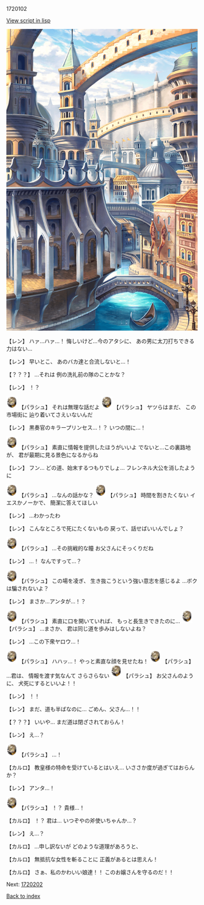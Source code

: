 1720102

[View script in lisp](../scripts/1720102.txt)

![006_town2.png](../images/backgrounds/006_town2.png)

【レン】
ハァ…ハァ…！
悔しいけど…今のアタシに、
あの男に太刀打ちできる力はない…

【レン】
早いとこ、
あのバカ達と合流しないと…！

【？？？】
…それは
例の洗礼前の隊のことかな？

【レン】
！？

<img src="../images/units/200471.png" alt="200471.png" height="34"/>
【パラシュ】
それは無理な話だよ

<img src="../images/units/200471.png" alt="200471.png" height="34"/>
【パラシュ】
ヤツらはまだ、
この市場街に
辿り着いてさえいないんだ

【レン】
黒奏官のキラープリンセス…！？
いつの間に…！

<img src="../images/units/200471.png" alt="200471.png" height="34"/>
【パラシュ】
素直に情報を提供したほうがいいよ
でないと…この裏路地が、
君が最期に見る景色になるからね

【レン】
フン…
どの道、始末するつもりでしょ…
フレンネル大公を消したように

<img src="../images/units/200471.png" alt="200471.png" height="34"/>
【パラシュ】
…なんの話かな？

<img src="../images/units/200471.png" alt="200471.png" height="34"/>
【パラシュ】
時間を割きたくない
イエスかノーかで、
簡潔に答えてほしい

【レン】
…わかったわ

【レン】
こんなところで死にたくないもの
戻って、話せばいいんでしょ？

<img src="../images/units/200471.png" alt="200471.png" height="34"/>
【パラシュ】
…その挑戦的な瞳
お父さんにそっくりだね

【レン】
…！
なんですって…？

<img src="../images/units/200471.png" alt="200471.png" height="34"/>
【パラシュ】
この場を凌ぎ、
生き抜こうという強い意志を感じるよ
…ボクは騙されないよ？

【レン】
まさか…アンタが…！？

<img src="../images/units/200471.png" alt="200471.png" height="34"/>
【パラシュ】
素直に口を開いていれば、
もっと長生きできたのに…

<img src="../images/units/200471.png" alt="200471.png" height="34"/>
【パラシュ】
…まさか、
君は同じ道を歩みはしないよね？

【レン】
…この下衆ヤロウ…！

<img src="../images/units/200471.png" alt="200471.png" height="34"/>
【パラシュ】
ハハッ…！
やっと素直な顔を見せたね！

<img src="../images/units/200471.png" alt="200471.png" height="34"/>
【パラシュ】
…君は、
情報を渡す気なんて
さらさらない

<img src="../images/units/200471.png" alt="200471.png" height="34"/>
【パラシュ】
お父さんのように、
犬死にするといいよ！！

【レン】
！！

【レン】
まだ、道も半ばなのに…
ごめん、父さん…！！

【？？？】
いいや…
まだ道は閉ざされておらん！

【レン】
え…？

<img src="../images/units/200471.png" alt="200471.png" height="34"/>
【パラシュ】
…！

【カルロ】
教皇様の特命を受けているとはいえ…
いささか度が過ぎてはおらんか？

【レン】
アンタ…！

<img src="../images/units/200471.png" alt="200471.png" height="34"/>
【パラシュ】
！？
貴様…！

【カルロ】
！？
君は…
いつぞやの斧使いちゃんか…？

【レン】
え…？

【カルロ】
…申し訳ないが
どのような道理があろうと、

【カルロ】
無抵抗な女性を斬ることに
正義があるとは思えん！

【カルロ】
さぁ、私のかわいい娘達！！
このお嬢さんを守るのだ！！

Next: [1720202](1720202.md)

[Back to index](index.md)
